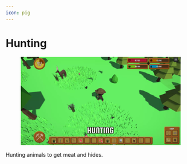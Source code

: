 ```yaml
---
icon: pig
---
```


# Hunting

<figure><img src="../.gitbook/assets/HUNTING.webp" alt=""><figcaption></figcaption></figure>

Hunting animals to get meat and hides.
